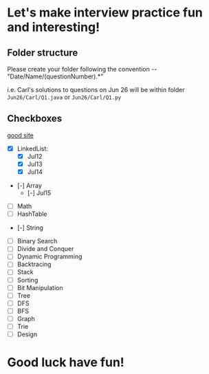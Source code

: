 # Let's make interview practice fun and interesting!


## Folder structure
Please create your folder following the convention -- "Date/Name/(questionNumber).*"

i.e.
Carl's solutions to questions on Jun 26 will be within folder `Jun26/Carl/Q1.java` or `Jun26/Carl/Q1.py`

## Checkboxes

[good site](https://www.zybuluo.com/Yano/note/253217#palindrome-linked-list)

- [x] LinkedList:
	- [x] Jul12
	- [x] Jul13
	- [x] Jul14
- [-] Array
	- [-] Jul15
- [ ] Math
- [ ] HashTable
- [-] String
- [ ] Binary Search
- [ ] Divide and Conquer
- [ ] Dynamic Programming
- [ ] Backtracing
- [ ] Stack
- [ ] Sorting
- [ ] Bit Manipulation
- [ ] Tree
- [ ] DFS
- [ ] BFS
- [ ] Graph
- [ ] Trie
- [ ] Design 

# Good luck have fun!
